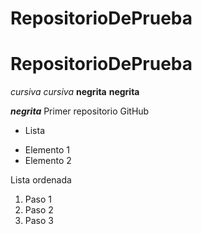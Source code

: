 # RepositorioDePrueba
# RepositorioDePrueba
*cursiva* _cursiva_
**negrita** __negrita__

_**negrita**_
Primer repositorio GitHub

* Lista
+ Elemento 1
+ Elemento 2

Lista ordenada
1. Paso 1
2. Paso 2
3. Paso 3
